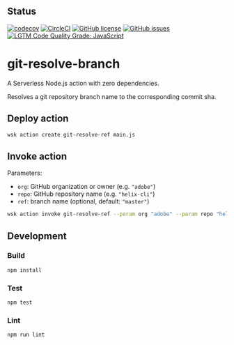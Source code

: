 ## Status
[![codecov](https://img.shields.io/codecov/c/github/adobe/git-resolve-branch.svg)](https://codecov.io/gh/adobe/git-resolve-branch)
[![CircleCI](https://img.shields.io/circleci/project/github/adobe/git-resolve-branch.svg)](https://circleci.com/gh/adobe/git-resolve-branch)
[![GitHub license](https://img.shields.io/github/license/adobe/git-resolve-branch.svg)](https://github.com/adobe/git-resolve-branch/blob/master/LICENSE.txt)
[![GitHub issues](https://img.shields.io/github/issues/adobe/git-resolve-branch.svg)](https://github.com/adobe/git-resolve-branch/issues)
[![LGTM Code Quality Grade: JavaScript](https://img.shields.io/lgtm/grade/javascript/g/adobe/git-resolve-branch.svg?logo=lgtm&logoWidth=18)](https://lgtm.com/projects/g/adobe/git-resolve-branch)

# git-resolve-branch

A Serverless Node.js action with zero dependencies. 

Resolves a git repository branch name to the corresponding commit sha.

## Deploy action

```bash
wsk action create git-resolve-ref main.js
```

## Invoke action

Parameters:

- `org`: GitHub organization or owner (e.g. `"adobe"`)
- `repo`: GitHub repository name (e.g. `"helix-cli"`)
- `ref`: branch name (optional, default: `"master"`)

```bash
wsk action invoke git-resolve-ref --param org "adobe" --param repo "helix-cli" --param ref "issue654" --result
```

## Development

### Build

```bash
npm install
```

### Test

```bash
npm test
```

### Lint

```bash
npm run lint
```
